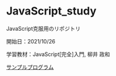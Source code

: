 # JavaScript_study
JavaScript克服用のリポジトリ

開始日：2021/10/26

学習教材：JavaScript[完全]入門, 柳井 政和

[サンプルプログラム](https://www.sbcr.jp/support/4815607366)

